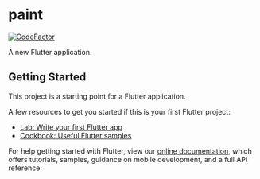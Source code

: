 # paint

<a href="https://www.codefactor.io/repository/github/sanjanarp/paint-app"><img src="https://www.codefactor.io/repository/github/sanjanarp/paint-app/badge" alt="CodeFactor" /></a>

A new Flutter application.

## Getting Started

This project is a starting point for a Flutter application.

A few resources to get you started if this is your first Flutter project:

- [Lab: Write your first Flutter app](https://flutter.dev/docs/get-started/codelab)
- [Cookbook: Useful Flutter samples](https://flutter.dev/docs/cookbook)

For help getting started with Flutter, view our
[online documentation](https://flutter.dev/docs), which offers tutorials,
samples, guidance on mobile development, and a full API reference.
